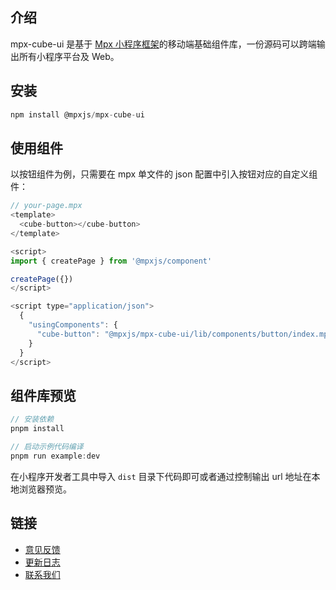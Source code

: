 ## 介绍

mpx-cube-ui 是基于 [Mpx 小程序框架](https://www.mpxjs.cn/)的移动端基础组件库，一份源码可以跨端输出所有小程序平台及 Web。

## 安装

```javascript
npm install @mpxjs/mpx-cube-ui
```

## 使用组件

以按钮组件为例，只需要在 mpx 单文件的 json 配置中引入按钮对应的自定义组件：

```javascript
// your-page.mpx
<template>
  <cube-button></cube-button>
</template>

<script>
import { createPage } from '@mpxjs/component'

createPage({})
</script>

<script type="application/json">
  {
    "usingComponents": {
      "cube-button": "@mpxjs/mpx-cube-ui/lib/components/button/index.mpx"
    }
  }
</script>
```

## 组件库预览

```javascript
// 安装依赖
pnpm install

// 启动示例代码编译
pnpm run example:dev
```

在小程序开发者工具中导入 `dist` 目录下代码即可或者通过控制输出 url 地址在本地浏览器预览。

## 链接

* [意见反馈](https://github.com/didi/mpx-cube-ui/issues)
* [更新日志](/docs/guide/changelog.md)
* [联系我们](/docs/guide/contact.md)
